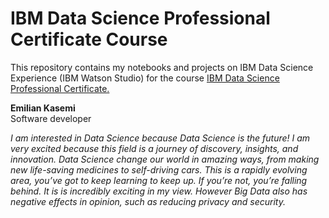 <!DOCTYPE html>
<html lang="en">
<head>
    <meta charset="UTF-8">
    <meta name="viewport" content="width=device-width, initial-scale=1.0">
    <meta http-equiv="X-UA-Compatible" content="ie=edge">
    <title>IBM Data Science Professional Course</title>
</head>
<body>
    <h1>IBM Data Science Professional Certificate Course</h1>
    This repository contains my notebooks and projects on IBM Data Science Experience (IBM Watson Studio) for the course <a href="https://www.coursera.org/professional-certificates/ibm-data-science">IBM Data Science Professional Certificate.</a> <br>
    <p>
        <b>Emilian Kasemi</b> <br>
        Software developer <br>
    </p>

        
*I am interested in Data Science because Data Science is the future! I am very excited because this field 
is a journey of discovery, insights, and innovation. Data Science change our world in amazing ways, from making new life-saving 
medicines to self-driving cars. This is a rapidly evolving area, you’ve got to keep learning to keep up. If you’re not, you’re falling behind. It is is incredibly exciting in my view. However Big Data also has negative effects in opinion, such as reducing privacy and security.* 
</body>
</html>
